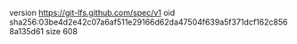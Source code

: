 version https://git-lfs.github.com/spec/v1
oid sha256:03be4d2e42c07a6af511e29166d62da47504f639a5f371dcf162c8568a135d61
size 608
